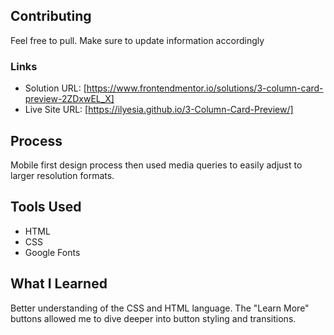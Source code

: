 ## Contributing
Feel free to pull. Make sure to update information accordingly

### Links
* Solution URL: [https://www.frontendmentor.io/solutions/3-column-card-preview-2ZDxwEL_X]
* Live Site URL: [https://ilyesia.github.io/3-Column-Card-Preview/]

## Process
Mobile first design process then used media queries to easily adjust to larger resolution formats. 

## Tools Used
* HTML
* CSS
* Google Fonts

## What I Learned
Better understanding of the CSS and HTML language. The "Learn More" buttons allowed me to dive deeper into button styling and transitions. 